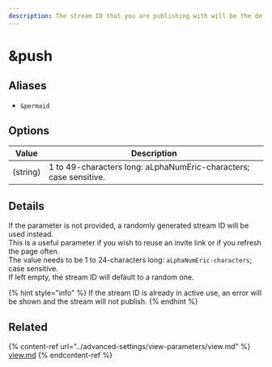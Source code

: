 ```yaml
---
description: The stream ID that you are publishing with will be the defined value
---
```


# \&push

## Aliases

* `&permaid`

## Options

| Value    | Description                                                       |
| -------- | ----------------------------------------------------------------- |
| (string) | 1 to 49-characters long: aLphaNumEric-characters; case sensitive. |

## Details

If the parameter is not provided, a randomly generated stream ID will be used instead.\
This is a useful parameter if you wish to reuse an invite link or if you refresh the page often.\
The value needs to be 1 to 24-characters long: `aLphaNumEric-characters`; case sensitive.\
If left empty, the stream ID will default to a random one.

{% hint style="info" %}
If the stream ID is already in active use, an error will be shown and the stream will not publish.
{% endhint %}

## Related

{% content-ref url="../advanced-settings/view-parameters/view.md" %}
[view.md](../advanced-settings/view-parameters/view.md)
{% endcontent-ref %}
